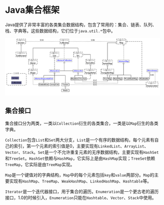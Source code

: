 # Java集合框架

Java提供了非常丰富的各类集合数据结构，包含了常用的：集合、链表、队列、栈、字典等。这些数据结构，它们位于`java.util.*`包中。

<img src="./image/collection_framework.jpg" />

## 集合接口

集合接口分为两类，一类以`Collection`衍生的各类集合，一类是以`Map`衍生的各类字典。

`Collection`包含`List`和`Set`两大分支，`List`是一个有序的数据结构，每个元素有自己的索引，第一个元素的索引值是0，主要实现有`LinkedList`、`ArrayList`、`Vector`、`Stack`。`Set`是一个不允许重复元素的无序数据结构，主要实现有`HashSet`和`TreeSet`。`HashSet`依赖与`HashMap`，它实际上是由`HashMap`实现；`TreeSet`依赖`TreeMap`，它实际是由`TreeMap`实现。

`Map`是一个键值对的字典结构，`Map`中的每个元素包括`key`和`value`两部分。`Map`的主要实现有`HashMap`、`TreeMap`、`WeakHashMap`、`LinkedHashMap`、`Hashtable`等。

`Iterator`是一个迭代器接口，用于集合的遍历。`Enumeration`是一个更古老的遍历接口，1.0的时候引入，`Enumeration`只能在`Hashtable`、`Vector`、`Stack`中使用。